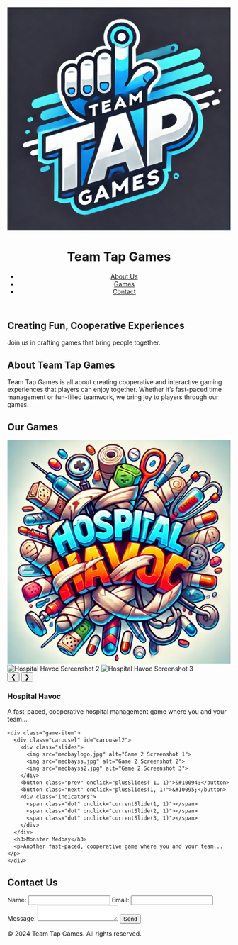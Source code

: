 <!DOCTYPE html>
<html lang="en">
<head>
  <meta charset="UTF-8">
  <meta name="viewport" content="width=device-width, initial-scale=1.0">
  <title>Team Tap Games - Portfolio</title>
  <link rel="stylesheet" href="style.css">
</head>
<body>
<header>
  <div class="logo">
    <img src="teamtap.png" alt="Team Tap Games Logo"> <!-- Company logo -->
    <h1>Team Tap Games</h1>
  </div>
  <nav>
    <ul>
      <li><a href="#about">About Us</a></li>
      <li><a href="#games">Games</a></li>
      <li><a href="#contact">Contact</a></li>
    </ul>
  </nav>
</header>

<div class="spacer"></div>

<section class="hero">
  <div class="hero-content">
    <h2>Creating Fun, Cooperative Experiences</h2>
    <p>Join us in crafting games that bring people together.</p>
  </div>
</section>

<section id="about">
  <h2>About Team Tap Games</h2>
  <p>Team Tap Games is all about creating cooperative and interactive gaming experiences that players can enjoy together. Whether it’s fast-paced time management or fun-filled teamwork, we bring joy to players through our games.</p>
</section>

<section id="games">
  <h2>Our Games</h2>
  <div class="game-list">
    <div class="game-item">
      <div class="carousel" id="carousel1">
        <div class="slides">
          <img src="hospitalhavoc.png" alt="Hospital Havoc Screenshot 1">
          <img src="hospital_havoc_screenshot2.jpg" alt="Hospital Havoc Screenshot 2">
          <img src="hospital_havoc_screenshot3.jpg" alt="Hospital Havoc Screenshot 3">
        </div>
        <button class="prev" onclick="plusSlides(-1, 0)">&#10094;</button>
        <button class="next" onclick="plusSlides(1, 0)">&#10095;</button>
        <div class="indicators">
          <span class="dot" onclick="currentSlide(1, 0)"></span>
          <span class="dot" onclick="currentSlide(2, 0)"></span>
          <span class="dot" onclick="currentSlide(3, 0)"></span>
        </div>
      </div>
      <h3>Hospital Havoc</h3>
      <p>A fast-paced, cooperative hospital management game where you and your team...</p>
    </div>

    <div class="game-item">
      <div class="carousel" id="carousel2">
        <div class="slides">
          <img src="medbaylogo.jpg" alt="Game 2 Screenshot 1">
          <img src="medbayss.jpg" alt="Game 2 Screenshot 2">
          <img src="medbayss2.jpg" alt="Game 2 Screenshot 3">
        </div>
        <button class="prev" onclick="plusSlides(-1, 1)">&#10094;</button>
        <button class="next" onclick="plusSlides(1, 1)">&#10095;</button>
        <div class="indicators">
          <span class="dot" onclick="currentSlide(1, 1)"></span>
          <span class="dot" onclick="currentSlide(2, 1)"></span>
          <span class="dot" onclick="currentSlide(3, 1)"></span>
        </div>
      </div>
      <h3>Monster Medbay</h3>
      <p>Another fast-paced, cooperative game where you and your team...</p>
    </div>
  </div>
</section>

<section id="contact">
  <h2>Contact Us</h2>
  <form>
    <label for="name">Name:</label>
    <input type="text" id="name" name="name" required>
    <label for="email">Email:</label>
    <input type="email" id="email" name="email" required>
    <label for="message">Message:</label>
    <textarea id="message" name="message" required></textarea>
    <button type="submit">Send</button>
  </form>
</section>

<footer>
  <p>&copy; 2024 Team Tap Games. All rights reserved.</p>
</footer>

<script src="js/app.js"></script>
</body>
</html>
